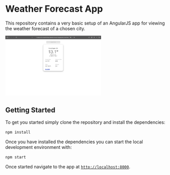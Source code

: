 # Weather Forecast App

This repository contains a very basic setup of an AngularJS app for viewing the weather forecast of a chosen city.

<img src="images/general.png" alt="General View" width="300">


## Getting Started

To get you started simply clone the repository and install the dependencies:

```
npm install
```

Once you have installed the dependencies you can start the local development environment with: 

```
npm start
```


Once started navigate to the app at [`http://localhost:8000`](http://localhost:8000).


